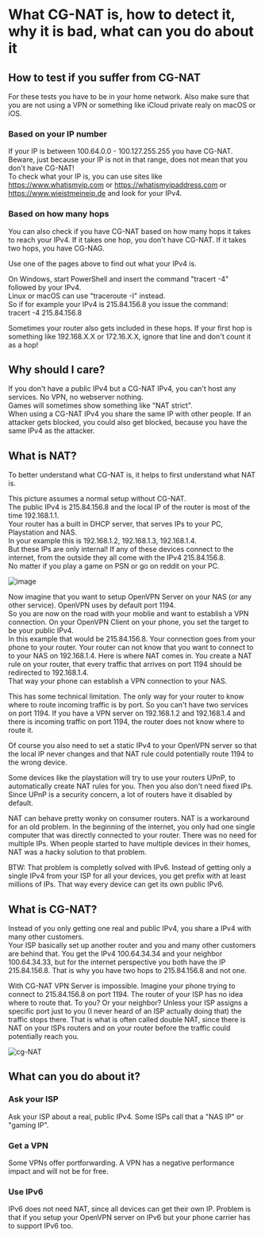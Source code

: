# What CG-NAT is, how to detect it, why it is bad, what can you do about it

## How to test if you suffer from CG-NAT
For these tests you have to be in your home network. Also make sure that you are not using a VPN or something like iCloud private realy on macOS or iOS.
### Based on your IP number
If your IP is between 100.64.0.0 - 100.127.255.255 you have CG-NAT.  
Beware, just because your IP is not in that range, does not mean that you don't have CG-NAT!  
To check what your IP is, you can use sites like https://www.whatismyip.com or https://whatismyipaddress.com or https://www.wieistmeineip.de and look for your IPv4.  

### Based on how many hops
You can also check if you have CG-NAT based on how many hops it takes to reach your IPv4. 
If it takes one hop, you don't have CG-NAT. 
If it takes two hops, you have CG-NAG. 

Use one of the pages above to find out what your IPv4 is.  

On Windows, start PowerShell and insert the command "tracert -4" followed by your IPv4.  
Linux or macOS can use "traceroute -I" instead.  
So if for example your IPv4 is 215.84.156.8 you issue the command:  
tracert -4 215.84.156.8

Sometimes your router also gets included in these hops. If your first hop is something like 192.168.X.X or 172.16.X.X, ignore that line and don't count it as a hop!

## Why should I care?
If you don't have a public IPv4 but a CG-NAT IPv4, you can't host any services. No VPN, no webserver nothing.  
Games will sometimes show something like "NAT strict".  
When using a CG-NAT IPv4 you share the same IP with other people. If an attacker gets blocked, you could also get blocked, because you have the same IPv4 as the attacker. 

## What is NAT?
To better understand what CG-NAT is, it helps to first understand what NAT is.  

This picture assumes a normal setup without CG-NAT.  
The public IPv4 is 215.84.156.8 and the local IP of the router is most of the time 192.168.1.1.  
Your router has a built in DHCP server, that serves IPs to your PC, Playstation and NAS.  
In your example this is 192.168.1.2, 192.168.1.3, 192.168.1.4.  
But these IPs are only internal! If any of these devices connect to the internet, from the outside they all come with the IPv4 215.84.156.8.  
No matter if you play a game on PSN or go on reddit on your PC.  

![image](https://github.com/jameskimmel/network-stuff/assets/17176225/62b3c6d6-e402-48e3-8363-f4f65afc53bb)



Now imagine that you want to setup OpenVPN Server on your NAS (or any other service). OpenVPN uses by default port 1194.  
So you are now on the road with your moblie and want to establish a VPN connection. On your OpenVPN Client on your phone, you set the target to be your public IPv4.  
In this example that would be 215.84.156.8. Your connection goes from your phone to your router. 
Your router can not know that you want to connect to to your NAS on 192.168.1.4. Here is where NAT comes in. 
You create a NAT rule on your router, that every traffic that arrives on port 1194 should be redirected to 192.168.1.4.  
That way your phone can establish a VPN connection to your NAS.

This has some technical limitation. The only way for your router to know where to route incoming traffic is by port. So you can't have two services on port 1194. 
If you have a VPN server on 192.168.1.2 and 192.168.1.4 and there is incoming traffic on port 1194, the router does not know where to route it. 

Of course you also need to set a static IPv4 to your OpenVPN server so that the local IP never changes and that NAT rule could potentially route 1194 to the wrong device. 

Some devices like the playstation will try to use your routers UPnP, to automatically create NAT rules for you. Then you also don't need fixed IPs. Since UPnP is a security concern, a lot of routers have it disabled by default. 

NAT can behave pretty wonky on consumer routers. NAT is a workaround for an old problem. In the beginning of the internet, you only had one single computer that was directly connected to your router. There was no need for multiple IPs. When people started to have multiple devices in their homes, NAT was a hacky solution to that problem. 

BTW: That problem is completly solved with IPv6. Instead of getting only a single IPv4 from your ISP for all your devices, you get prefix with at least millions of IPs. 
That way every device can get its own public IPv6. 


## What is CG-NAT?
Instead of you only getting one real and public IPv4, you share a IPv4 with many other customers.  
Your ISP basically set up another router and you and many other customers are behind that. 
You get the IPv4 100.64.34.34 and your neighbor 100.64.34.33, but for the internet perspective you both have the IP 215.84.156.8. 
That is why you have two hops to 215.84.156.8 and not one.  

With CG-NAT VPN Server is impossible. Imagine your phone trying to connect to 215.84.156.8 on port 1194. The router of your ISP has no idea where to route that. To you? Or your neighbor? Unless your ISP assigns a specific port just to you (I never heard of an ISP actually doing that) the traffic stops there. That is what is often called double NAT, since there is NAT on your ISPs routers and on your router before the traffic could potentially reach you. 

![cg-NAT](https://github.com/jameskimmel/network-stuff/assets/17176225/0611202f-f8da-4a07-b8e6-3debaf92e29a)

## What can you do about it?

### Ask your ISP
Ask your ISP about a real, public IPv4. Some ISPs call that a "NAS IP" or "gaming IP".  

### Get a VPN
Some VPNs offer portforwarding. A VPN has a negative performance impact and will not be for free. 

### Use IPv6 
IPv6 does not need NAT, since all devices can get their own IP. Problem is that if you setup your OpenVPN server on IPv6 but your phone carrier has to support IPv6 too. 
